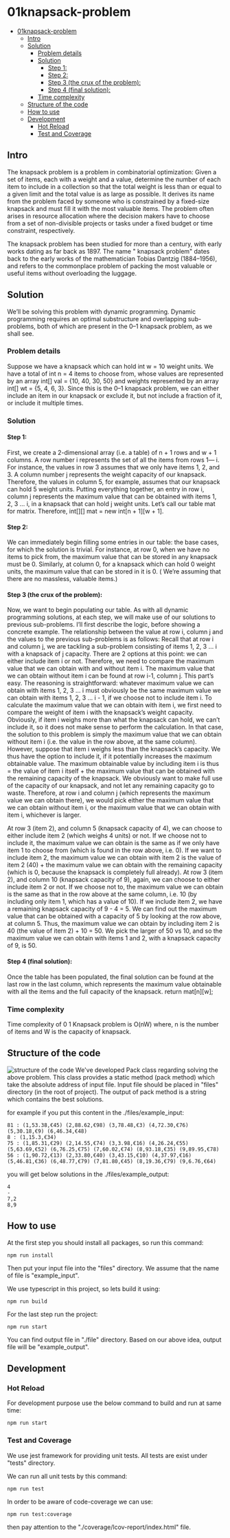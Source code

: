 # 01knapsack-problem

- [01knapsack-problem](#01knapsack-problem)
    * [Intro](#intro)
    * [Solution](#solution)
        + [Problem details](#problem-details)
        + [Solution](#solution-1)
            - [Step 1:](#step-1-)
            - [Step 2:](#step-2-)
            - [Step 3 (the crux of the problem):](#step-3--the-crux-of-the-problem--)
            - [Step 4 (final solution):](#step-4--final-solution--)
        + [Time complexity](#time-complexity)
    * [Structure of the code](#structure-of-the-code)
    * [How to use](#how-to-use)
    * [Development](#development)
        + [Hot Reload](#hot-reload)
        + [Test and Coverage](#test-and-coverage)

## Intro

The knapsack problem is a problem in combinatorial optimization:
Given a set of items, each with a weight and a value, determine the number of each item to include in a collection so
that the total weight is less than or equal to a given limit and the total value is as large as possible. It derives its
name from the problem faced by someone who is constrained by a fixed-size knapsack and must fill it with the most
valuable items. The problem often arises in resource allocation where the decision makers have to choose from a set of
non-divisible projects or tasks under a fixed budget or time constraint, respectively.

The knapsack problem has been studied for more than a century, with early works dating as far back as 1897. The name "
knapsack problem" dates back to the early works of the mathematician Tobias Dantzig (1884–1956), and refers to the
commonplace problem of packing the most valuable or useful items without overloading the luggage.

## Solution

We’ll be solving this problem with dynamic programming. Dynamic programming requires an optimal substructure and
overlapping sub-problems, both of which are present in the 0–1 knapsack problem, as we shall see.

### Problem details

Suppose we have a knapsack which can hold int w = 10 weight units. We have a total of int n = 4 items to choose from,
whose values are represented by an array int[] val = {10, 40, 30, 50} and weights represented by an array int[] wt = {5,
4, 6, 3}. Since this is the 0–1 knapsack problem, we can either include an item in our knapsack or exclude it, but not
include a fraction of it, or include it multiple times.

### Solution

#### Step 1:

First, we create a 2-dimensional array (i.e. a table) of n + 1 rows and w + 1 columns. A row number i represents the set
of all the items from rows 1— i. For instance, the values in row 3 assumes that we only have items 1, 2, and 3. A column
number j represents the weight capacity of our knapsack. Therefore, the values in column 5, for example, assumes that
our knapsack can hold 5 weight units. Putting everything together, an entry in row i, column j represents the maximum
value that can be obtained with items 1, 2, 3 … i, in a knapsack that can hold j weight units. Let’s call our table mat
for matrix. Therefore, int[][] mat = new int[n + 1][w + 1].

#### Step 2:

We can immediately begin filling some entries in our table: the base cases, for which the solution is trivial. For
instance, at row 0, when we have no items to pick from, the maximum value that can be stored in any knapsack must be 0.
Similarly, at column 0, for a knapsack which can hold 0 weight units, the maximum value that can be stored in it is 0. (
We’re assuming that there are no massless, valuable items.)

#### Step 3 (the crux of the problem):

Now, we want to begin populating our table. As with all dynamic programming solutions, at each step, we will make use of
our solutions to previous sub-problems. I’ll first describe the logic, before showing a concrete example. The
relationship between the value at row i, column j and the values to the previous sub-problems is as follows:
Recall that at row i and column j, we are tackling a sub-problem consisting of items 1, 2, 3 … i with a knapsack of j
capacity. There are 2 options at this point: we can either include item i or not. Therefore, we need to compare the
maximum value that we can obtain with and without item i. The maximum value that we can obtain without item i can be
found at row i-1, column j. This part’s easy. The reasoning is straightforward: whatever maximum value we can obtain
with items 1, 2, 3 … i must obviously be the same maximum value we can obtain with items 1, 2, 3 … i - 1, if we choose
not to include item i. To calculate the maximum value that we can obtain with item i, we first need to compare the
weight of item i with the knapsack’s weight capacity. Obviously, if item i weighs more than what the knapsack can hold,
we can’t include it, so it does not make sense to perform the calculation. In that case, the solution to this problem is
simply the maximum value that we can obtain without item i (i.e. the value in the row above, at the same column).
However, suppose that item i weighs less than the knapsack’s capacity. We thus have the option to include it, if it
potentially increases the maximum obtainable value. The maximum obtainable value by including item i is thus = the value
of item i itself + the maximum value that can be obtained with the remaining capacity of the knapsack. We obviously want
to make full use of the capacity of our knapsack, and not let any remaining capacity go to waste. Therefore, at row i
and column j (which represents the maximum value we can obtain there), we would pick either the maximum value that we
can obtain without item i, or the maximum value that we can obtain with item i, whichever is larger.

At row 3 (item 2), and column 5 (knapsack capacity of 4), we can choose to either include item 2 (which weighs 4 units)
or not. If we choose not to include it, the maximum value we can obtain is the same as if we only have item 1 to choose
from (which is found in the row above, i.e. 0). If we want to include item 2, the maximum value we can obtain with item
2 is the value of item 2 (40) + the maximum value we can obtain with the remaining capacity (which is 0, because the
knapsack is completely full already). At row 3 (item 2), and column 10 (knapsack capacity of 9), again, we can choose to
either include item 2 or not. If we choose not to, the maximum value we can obtain is the same as that in the row above
at the same column, i.e. 10 (by including only item 1, which has a value of 10). If we include item 2, we have a
remaining knapsack capacity of 9 - 4 = 5. We can find out the maximum value that can be obtained with a capacity of 5 by
looking at the row above, at column 5. Thus, the maximum value we can obtain by including item 2 is 40 (the value of
item 2) + 10 = 50. We pick the larger of 50 vs 10, and so the maximum value we can obtain with items 1 and 2, with a
knapsack capacity of 9, is 50.

#### Step 4 (final solution):

Once the table has been populated, the final solution can be found at the last row in the last column, which represents
the maximum value obtainable with all the items and the full capacity of the knapsack. return mat[n][w];

### Time complexity

Time complexity of 0 1 Knapsack problem is O(nW) where, n is the number of items and W is the capacity of knapsack.

## Structure of the code

![structure of the code](https://i.imgur.com/01FS45S.png)
We've developed Pack class regarding solving the above problem. This class provides a static method (pack method) which
take the absolute address of input file. Input file should be placed in "files" directory (in the root of project). The
output of pack method is a string which contains the best solutions.

for example if you put this content in the ./files/example_input:

```
81 : (1,53.38,€45) (2,88.62,€98) (3,78.48,€3) (4,72.30,€76) (5,30.18,€9) (6,46.34,€48)
8 : (1,15.3,€34)
75 : (1,85.31,€29) (2,14.55,€74) (3,3.98,€16) (4,26.24,€55) (5,63.69,€52) (6,76.25,€75) (7,60.02,€74) (8,93.18,€35) (9,89.95,€78)
56 : (1,90.72,€13) (2,33.80,€40) (3,43.15,€10) (4,37.97,€16) (5,46.81,€36) (6,48.77,€79) (7,81.80,€45) (8,19.36,€79) (9,6.76,€64)
```

you will get below solutions in the ./files/example_output:

```
4
-
7,2
8,9
```

## How to use

At the first step you should install all packages, so run this command:

```npm run install```

Then put your input file into the "files" directory. We assume that the name of file is "example_input".

We use typescript in this project, so lets build it using:

```npm run build```

For the last step run the project:

```npm run start```

You can find output file in "./file" directory. Based on our above idea, output file will be "example_output".

## Development

### Hot Reload

For development purpose use the below command to build and run at same time:

```npm run start```

### Test and Coverage

We use jest framework for providing unit tests. All tests are exist under "tests" directory.

We can run all unit tests by this command:

```npm run test```

In order to be aware of code-coverage we can use:

```npm run test:coverage```

then pay attention to the "./coverage/lcov-report/index.html" file. 

